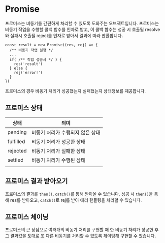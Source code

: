 # Promise

프로미스는 비동기를 간편하게 처리할 수 있도록 도와주는 오브젝트입니다.
프로미스는 비동기 작업을 수행할 콜백 함수를 인자로 받고, 이 콜백 함수는 성공 시 호출될 resolve와 실패시 호출될 reject를 인자로 받아서 결과에 따라 반환합니다.

```
const result = new Promise((res, rej) => {
  /** 비동기 작업 실행 */
  ...
  if( /** 작업 성공시 */ ) {
    res('result')
  } else {
    rej('error!')
  }
})
```

프로미스의 경우 비동기 처리가 성공했는지 실패했는지 상태정보를 제공합니다.

## 프로미스 상태

| 상태      | 의미                             |
| --------- | -------------------------------- |
| pending   | 비동기 처리가 수행되지 않은 상태 |
| fulfilled | 비동기 처리가 성공한 상태        |
| rejected  | 비동기 처리가 실패한 상태        |
| settled   | 비동기 처리가 수행된 상태        |
|           |                                  |

## 프로미스 결과 받아오기

프로미스의 결과를 `then()`, `catch()`를 통해 받아올 수 있습니다.
성공 시 `then()`을 통해 res를 받아오고, `catch()`로 rej를 받아 에러 핸들링을 처리할 수 있습니다.

## 프로미스 체이닝

프로미스의 큰 장점으로 여러개의 비동기 처리를 구현할 때 한 비동기 처리가 성공한 후 그 결과값을 토대로 또 다른 비동기를 처리할 수 있도록 체이팅해 구현할 수 있습니다.
